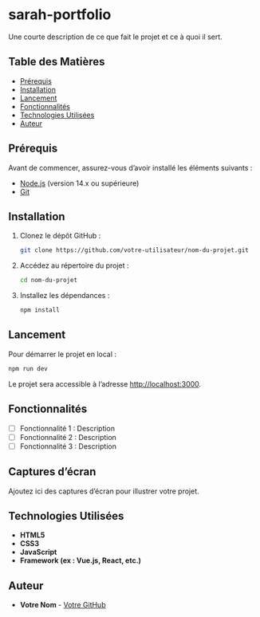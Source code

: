 # sarah-portfolio
Une courte description de ce que fait le projet et ce à quoi il sert.

## Table des Matières
- [Prérequis](#prérequis)
- [Installation](#installation)
- [Lancement](#lancement)
- [Fonctionnalités](#fonctionnalités)
- [Technologies Utilisées](#technologies-utilisées)
- [Auteur](#auteur)

## Prérequis
Avant de commencer, assurez-vous d’avoir installé les éléments suivants :
- [Node.js](https://nodejs.org/) (version 14.x ou supérieure)
- [Git](https://git-scm.com/)

## Installation
1. Clonez le dépôt GitHub :
   ```bash
   git clone https://github.com/votre-utilisateur/nom-du-projet.git
   ```
2. Accédez au répertoire du projet :
   ```bash
   cd nom-du-projet
   ```
3. Installez les dépendances :
   ```bash
   npm install
   ```

## Lancement
Pour démarrer le projet en local :
```bash
npm run dev
```
Le projet sera accessible à l’adresse [http://localhost:3000](http://localhost:3000).

## Fonctionnalités
- [ ] Fonctionnalité 1 : Description
- [ ] Fonctionnalité 2 : Description
- [ ] Fonctionnalité 3 : Description

## Captures d’écran
Ajoutez ici des captures d’écran pour illustrer votre projet.

## Technologies Utilisées
- **HTML5**
- **CSS3**
- **JavaScript**
- **Framework (ex : Vue.js, React, etc.)**

## Auteur
- **Votre Nom** - [Votre GitHub](https://github.com/votre-utilisateur)
